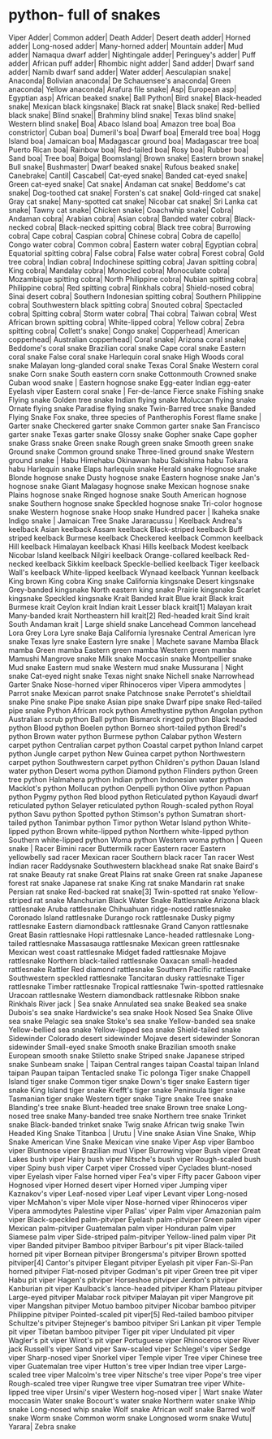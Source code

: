 # python- full of snakes
Viper Adder|
Common adder|
Death Adder|
Desert death adder|
Horned adder|
Long-nosed adder|
Many-horned adder|
Mountain adder|
Mud adder|
Namaqua dwarf adder|
Nightingale adder|
Peringuey's adder|
Puff adder|
African puff adder|
Rhombic night adder|
Sand adder|
Dwarf sand adder|
Namib dwarf sand adder|
Water adder|
Aesculapian snake|
Anaconda|
Bolivian anaconda|
De Schauensee's anaconda|
Green anaconda|
Yellow anaconda|
Arafura file snake|
Asp|
European asp|
Egyptian asp|
African beaked snake|
Ball Python|
Bird snake|
Black-headed snake|
Mexican black kingsnake|
Black rat snake|
Black snake|
Red-bellied black snake|
Blind snake||
Brahminy blind snake|
Texas blind snake|
Western blind snake|
Boa|
Abaco Island boa|
Amazon tree boa|
Boa constrictor|
Cuban boa|
Dumeril's boa|
Dwarf boa|
Emerald tree boa|
Hogg Island boa|
Jamaican boa|
Madagascar ground boa|
Madagascar tree boa|
Puerto Rican boa|
Rainbow boa|
Red-tailed boa|
Rosy boa|
Rubber boa|
Sand boa|
Tree boa|
Boiga|
Boomslang|
Brown snake|
Eastern brown snake|
Bull snake|
Bushmaster|
Dwarf beaked snake|
Rufous beaked snake|
Canebrake|
Cantil|
Cascabel|
Cat-eyed snake|
Banded cat-eyed snake|
Green cat-eyed snake|
Cat snake|
Andaman cat snake|
Beddome's cat snake|
Dog-toothed cat snake|
Forsten's cat snake|
Gold-ringed cat snake|
Gray cat snake|
Many-spotted cat snake|
Nicobar cat snake|
Sri Lanka cat snake|
Tawny cat snake|
Chicken snake|
Coachwhip snake|
Cobra|
Andaman cobra|
Arabian cobra|
Asian cobra|
Banded water cobra|
Black-necked cobra|
Black-necked spitting cobra|
Black tree cobra|
Burrowing cobra|
Cape cobra|
Caspian cobra|
Chinese cobra|
Cobra de capello|
Congo water cobra|
Common cobra|
Eastern water cobra|
Egyptian cobra|
Equatorial spitting cobra|
False cobra|
False water cobra|
Forest cobra|
Gold tree cobra|
Indian cobra|
Indochinese spitting cobra|
Javan spitting cobra|
King cobra|
Mandalay cobra|
Monocled cobra|
Monoculate cobra|
Mozambique spitting cobra|
North Philippine cobra|
Nubian spitting cobra|
Philippine cobra|
Red spitting cobra|
Rinkhals cobra|
Shield-nosed cobra|
Sinai desert cobra|
Southern Indonesian spitting cobra|
Southern Philippine cobra|
Southwestern black spitting cobra|
Snouted cobra|
Spectacled cobra|
Spitting cobra|
Storm water cobra|
Thai cobra|
Taiwan cobra|
West African brown spitting cobra|
White-lipped cobra|
Yellow cobra|
Zebra spitting cobra|
Collett's snake|
Congo snake|
Copperhead|
American copperhead|
Australian copperhead|
Coral snake|
Arizona coral snake|
Beddome's coral snake
Brazilian coral snake
Cape coral snake
Eastern coral snake
False coral snake
Harlequin coral snake
High Woods coral snake
Malayan long-glanded coral snake
Texas Coral Snake
Western coral snake
Corn snake
South eastern corn snake
Cottonmouth
Crowned snake
Cuban wood snake
|
Eastern hognose snake
Egg-eater
Indian egg-eater
Eyelash viper
Eastern coral snake
|
Fer-de-lance
Fierce snake
Fishing snake
Flying snake
Golden tree snake
Indian flying snake
Moluccan flying snake
Ornate flying snake
Paradise flying snake
Twin-Barred tree snake
Banded Flying Snake
Fox snake, three species of Pantherophis
Forest flame snake
|
Garter snake
Checkered garter snake
Common garter snake
San Francisco garter snake
Texas garter snake
Glossy snake
Gopher snake
Cape gopher snake
Grass snake
Green snake
Rough green snake
Smooth green snake
Ground snake
Common ground snake
Three-lined ground snake
Western ground snake
|
Habu
Himehabu
Okinawan habu
Sakishima habu
Tokara habu
Harlequin snake
Elaps harlequin snake
Herald snake
Hognose snake
Blonde hognose snake
Dusty hognose snake
Eastern hognose snake
Jan's hognose snake
Giant Malagasy hognose snake
Mexican hognose snake
Plains hognose snake
Ringed hognose snake
South American hognose snake
Southern hognose snake
Speckled hognose snake
Tri-color hognose snake
Western hognose snake
Hoop snake
Hundred pacer
|
Ikaheka snake
Indigo snake
|
Jamaican Tree Snake
Jararacussu
|
Keelback
Andrea's keelback
Asian keelback
Assam keelback
Black-striped keelback
Buff striped keelback
Burmese keelback
Checkered keelback
Common keelback
Hill keelback
Himalayan keelback
Khasi Hills keelback
Modest keelback
Nicobar Island keelback
Nilgiri keelback
Orange-collared keelback
Red-necked keelback
Sikkim keelback
Speckle-bellied keelback
Tiger keelback
Wall's keelback
White-lipped keelback
Wynaad keelback
Yunnan keelback
King brown
King cobra
King snake
California kingsnake
Desert kingsnake
Grey-banded kingsnake
North eastern king snake
Prairie kingsnake
Scarlet kingsnake
Speckled kingsnake
Krait
Banded krait
Blue krait
Black krait
Burmese krait
Ceylon krait
Indian krait
Lesser black krait[1]
Malayan krait
Many-banded krait
Northeastern hill krait[2]
Red-headed krait
Sind krait
South Andaman krait
|
Large shield snake
Lancehead
Common lancehead
Lora
Grey Lora
Lyre snake
Baja California lyresnake
Central American lyre snake
Texas lyre snake
Eastern lyre snake
|
Machete savane
Mamba
Black mamba
Green mamba
Eastern green mamba
Western green mamba
Mamushi
Mangrove snake
Milk snake
Moccasin snake
Montpellier snake
Mud snake
Eastern mud snake
Western mud snake
Mussurana
|
Night snake
Cat-eyed night snake
Texas night snake
Nichell snake
Narrowhead Garter Snake
Nose-horned viper
Rhinoceros viper
Vipera ammodytes
|
Parrot snake
Mexican parrot snake
Patchnose snake
Perrotet's shieldtail snake
Pine snake
Pipe snake
Asian pipe snake
Dwarf pipe snake
Red-tailed pipe snake
Python
African rock python
Amethystine python
Angolan python
Australian scrub python
Ball python
Bismarck ringed python
Black headed python
Blood python
Boelen python
Borneo short-tailed python
Bredl's python
Brown water python
Burmese python
Calabar python
Western carpet python
Centralian carpet python
Coastal carpet python
Inland carpet python
Jungle carpet python
New Guinea carpet python
Northwestern carpet python
Southwestern carpet python
Children's python
Dauan Island water python
Desert woma python
Diamond python
Flinders python
Green tree python
Halmahera python
Indian python
Indonesian water python
Macklot's python
Mollucan python
Oenpelli python
Olive python
Papuan python
Pygmy python
Red blood python
Reticulated python
Kayaudi dwarf reticulated python
Selayer reticulated python
Rough-scaled python
Royal python
Savu python
Spotted python
Stimson's python
Sumatran short-tailed python
Tanimbar python
Timor python
Wetar Island python
White-lipped python
Brown white-lipped python
Northern white-lipped python
Southern white-lipped python
Woma python
Western woma python
|
Queen snake
|
Racer
Bimini racer
Buttermilk racer
Eastern racer
Eastern yellowbelly sad racer
Mexican racer
Southern black racer
Tan racer
West Indian racer
Raddysnake
Southwestern blackhead snake
Rat snake
Baird's rat snake
Beauty rat snake
Great Plains rat snake
Green rat snake
Japanese forest rat snake
Japanese rat snake
King rat snake
Mandarin rat snake
Persian rat snake
Red-backed rat snake[3]
Twin-spotted rat snake
Yellow-striped rat snake
Manchurian Black Water Snake
Rattlesnake
Arizona black rattlesnake
Aruba rattlesnake
Chihuahuan ridge-nosed rattlesnake
Coronado Island rattlesnake
Durango rock rattlesnake
Dusky pigmy rattlesnake
Eastern diamondback rattlesnake
Grand Canyon rattlesnake
Great Basin rattlesnake
Hopi rattlesnake
Lance-headed rattlesnake
Long-tailed rattlesnake
Massasauga rattlesnake
Mexican green rattlesnake
Mexican west coast rattlesnake
Midget faded rattlesnake
Mojave rattlesnake
Northern black-tailed rattlesnake
Oaxacan small-headed rattlesnake
Rattler
Red diamond rattlesnake
Southern Pacific rattlesnake
Southwestern speckled rattlesnake
Tancitaran dusky rattlesnake
Tiger rattlesnake
Timber rattlesnake
Tropical rattlesnake
Twin-spotted rattlesnake
Uracoan rattlesnake
Western diamondback rattlesnake
Ribbon snake
Rinkhals
River jack
|
Sea snake
Annulated sea snake
Beaked sea snake
Dubois's sea snake
Hardwicke's sea snake
Hook Nosed Sea Snake
Olive sea snake
Pelagic sea snake
Stoke's sea snake
Yellow-banded sea snake
Yellow-bellied sea snake
Yellow-lipped sea snake
Shield-tailed snake
Sidewinder
Colorado desert sidewinder
Mojave desert sidewinder
Sonoran sidewinder
Small-eyed snake
Smooth snake
Brazilian smooth snake
European smooth snake
Stiletto snake
Striped snake
Japanese striped snake
Sunbeam snake
|
Taipan
Central ranges taipan
Coastal taipan
Inland taipan
Paupan taipan
Tentacled snake
Tic polonga
Tiger snake
Chappell Island tiger snake
Common tiger snake
Down's tiger snake
Eastern tiger snake
King Island tiger snake
Krefft's tiger snake
Peninsula tiger snake
Tasmanian tiger snake
Western tiger snake
Tigre snake
Tree snake
Blanding's tree snake
Blunt-headed tree snake
Brown tree snake
Long-nosed tree snake
Many-banded tree snake
Northern tree snake
Trinket snake
Black-banded trinket snake
Twig snake
African twig snake
Twin Headed King Snake
Titanboa
|
Urutu
|
Vine snake
Asian Vine Snake, Whip Snake
American Vine Snake
Mexican vine snake
Viper
Asp viper
Bamboo viper
Bluntnose viper
Brazilian mud Viper
Burrowing viper
Bush viper
Great Lakes bush viper
Hairy bush viper
Nitsche's bush viper
Rough-scaled bush viper
Spiny bush viper
Carpet viper
Crossed viper
Cyclades blunt-nosed viper
Eyelash viper
False horned viper
Fea's viper
Fifty pacer
Gaboon viper
Hognosed viper
Horned desert viper
Horned viper
Jumping viper
Kaznakov's viper
Leaf-nosed viper
Leaf viper
Levant viper
Long-nosed viper
McMahon's viper
Mole viper
Nose-horned viper
Rhinoceros viper
Vipera ammodytes
Palestine viper
Pallas' viper
Palm viper
Amazonian palm viper
Black-speckled palm-pitviper
Eyelash palm-pitviper
Green palm viper
Mexican palm-pitviper
Guatemalan palm viper
Honduran palm viper
Siamese palm viper
Side-striped palm-pitviper
Yellow-lined palm viper
Pit viper
Banded pitviper
Bamboo pitviper
Barbour's pit viper
Black-tailed horned pit viper
Bornean pitviper
Brongersma's pitviper
Brown spotted pitviper[4]
Cantor's pitviper
Elegant pitviper
Eyelash pit viper
Fan-Si-Pan horned pitviper
Flat-nosed pitviper
Godman's pit viper
Green tree pit viper
Habu pit viper
Hagen's pitviper
Horseshoe pitviper
Jerdon's pitviper
Kanburian pit viper
Kaulback's lance-headed pitviper
Kham Plateau pitviper
Large-eyed pitviper
Malabar rock pitviper
Malayan pit viper
Mangrove pit viper
Mangshan pitviper
Motuo bamboo pitviper
Nicobar bamboo pitviper
Philippine pitviper
Pointed-scaled pit viper[5]
Red-tailed bamboo pitviper
Schultze's pitviper
Stejneger's bamboo pitviper
Sri Lankan pit viper
Temple pit viper
Tibetan bamboo pitviper
Tiger pit viper
Undulated pit viper
Wagler's pit viper
Wirot's pit viper
Portuguese viper
Rhinoceros viper
River jack
Russell's viper
Sand viper
Saw-scaled viper
Schlegel's viper
Sedge viper
Sharp-nosed viper
Snorkel viper
Temple viper
Tree viper
Chinese tree viper
Guatemalan tree viper
Hutton's tree viper
Indian tree viper
Large-scaled tree viper
Malcolm's tree viper
Nitsche's tree viper
Pope's tree viper
Rough-scaled tree viper
Rungwe tree viper
Sumatran tree viper
White-lipped tree viper
Ursini's viper
Western hog-nosed viper
|
Wart snake
Water moccasin
Water snake
Bocourt's water snake
Northern water snake
Whip snake
Long-nosed whip snake
Wolf snake
African wolf snake
Barred wolf snake
Worm snake
Common worm snake
Longnosed worm snake
Wutu|
Yarara|
Zebra snake
